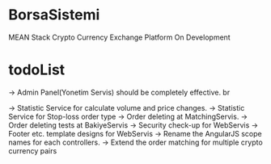 # BorsaSistemi
MEAN Stack Crypto Currency Exchange Platform On Development


# todoList
-> Admin Panel(Yonetim Servis) should be completely effective. br

-> Statistic Service for calculate volume and price changes.
-> Statistic Service for Stop-loss order type
-> Order deleting at MatchingServis.
-> Order deleting tests at BakiyeServis
-> Security check-up for WebServis
-> Footer etc. template designs for WebServis
-> Rename the AngularJS scope names for each controllers.
-> Extend the order matching for multiple crypto currency pairs

